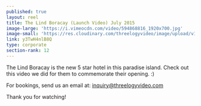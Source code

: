 ```yaml
---
published: true
layout: reel
title: The Lind Boracay (Launch Video) July 2015
image-large: 'https://i.vimeocdn.com/video/594868816_1920x700.jpg'
image-small: 'https://res.cloudinary.com/threelogyvideo/image/upload/v1530426146/Lind.jpg'
link: y3TwH4nlB8Q
type: corporate
section-rank: 12
---
```

The Lind Boracay is the new 5 star hotel in this paradise island. Check out this video we did for them to commemorate their opening. :)

For bookings, send us an email at: inquiry@threelogyvideo.com

Thank you for watching!
